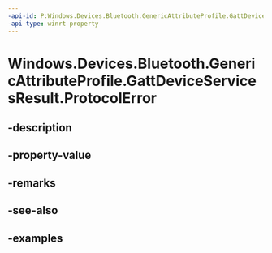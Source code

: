 ```yaml
---
-api-id: P:Windows.Devices.Bluetooth.GenericAttributeProfile.GattDeviceServicesResult.ProtocolError
-api-type: winrt property
---
```


<!-- Property syntax.
public IReference<byte> ProtocolError { get; }
-->

# Windows.Devices.Bluetooth.GenericAttributeProfile.GattDeviceServicesResult.ProtocolError

## -description

## -property-value

## -remarks

## -see-also

## -examples

